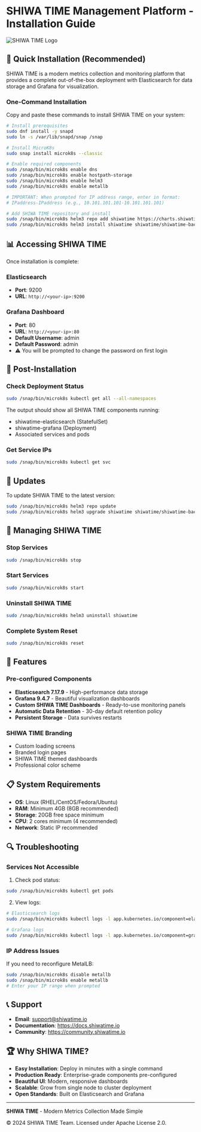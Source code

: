 # SHIWA TIME Management Platform - Installation Guide

![SHIWA TIME Logo](https://shiwatime.io/logo.png)

## 🚀 Quick Installation (Recommended)

SHIWA TIME is a modern metrics collection and monitoring platform that provides a complete out-of-the-box deployment with Elasticsearch for data storage and Grafana for visualization.

### One-Command Installation

Copy and paste these commands to install SHIWA TIME on your system:

```bash
# Install prerequisites
sudo dnf install -y snapd
sudo ln -s /var/lib/snapd/snap /snap

# Install MicroK8s
sudo snap install microk8s --classic

# Enable required components
sudo /snap/bin/microk8s enable dns
sudo /snap/bin/microk8s enable hostpath-storage
sudo /snap/bin/microk8s enable helm3
sudo /snap/bin/microk8s enable metallb

# IMPORTANT: When prompted for IP address range, enter in format:
# IPaddress-IPaddress (e.g., 10.101.101.101-10.101.101.101)

# Add SHIWA TIME repository and install
sudo /snap/bin/microk8s helm3 repo add shiwatime https://charts.shiwatime.io/
sudo /snap/bin/microk8s helm3 install shiwatime shiwatime/shiwatime-backend-chart
```

## 📊 Accessing SHIWA TIME

Once installation is complete:

### Elasticsearch
- **Port**: 9200
- **URL**: `http://<your-ip>:9200`

### Grafana Dashboard
- **Port**: 80
- **URL**: `http://<your-ip>:80`
- **Default Username**: admin
- **Default Password**: admin
- ⚠️ You will be prompted to change the password on first login

## 🔧 Post-Installation

### Check Deployment Status

```bash
sudo /snap/bin/microk8s kubectl get all --all-namespaces
```

The output should show all SHIWA TIME components running:
- shiwatime-elasticsearch (StatefulSet)
- shiwatime-grafana (Deployment)
- Associated services and pods

### Get Service IPs

```bash
sudo /snap/bin/microk8s kubectl get svc
```

## 🔄 Updates

To update SHIWA TIME to the latest version:

```bash
sudo /snap/bin/microk8s helm3 repo update
sudo /snap/bin/microk8s helm3 upgrade shiwatime shiwatime/shiwatime-backend-chart
```

## 🛑 Managing SHIWA TIME

### Stop Services
```bash
sudo /snap/bin/microk8s stop
```

### Start Services
```bash
sudo /snap/bin/microk8s start
```

### Uninstall SHIWA TIME
```bash
sudo /snap/bin/microk8s helm3 uninstall shiwatime
```

### Complete System Reset
```bash
sudo /snap/bin/microk8s reset
```

## 🎨 Features

### Pre-configured Components
- **Elasticsearch 7.17.9** - High-performance data storage
- **Grafana 9.4.7** - Beautiful visualization dashboards
- **Custom SHIWA TIME Dashboards** - Ready-to-use monitoring panels
- **Automatic Data Retention** - 30-day default retention policy
- **Persistent Storage** - Data survives restarts

### SHIWA TIME Branding
- Custom loading screens
- Branded login pages
- SHIWA TIME themed dashboards
- Professional color scheme

## 📋 System Requirements

- **OS**: Linux (RHEL/CentOS/Fedora/Ubuntu)
- **RAM**: Minimum 4GB (8GB recommended)
- **Storage**: 20GB free space minimum
- **CPU**: 2 cores minimum (4 recommended)
- **Network**: Static IP recommended

## 🔍 Troubleshooting

### Services Not Accessible

1. Check pod status:
```bash
sudo /snap/bin/microk8s kubectl get pods
```

2. View logs:
```bash
# Elasticsearch logs
sudo /snap/bin/microk8s kubectl logs -l app.kubernetes.io/component=elasticsearch

# Grafana logs
sudo /snap/bin/microk8s kubectl logs -l app.kubernetes.io/component=grafana
```

### IP Address Issues

If you need to reconfigure MetalLB:
```bash
sudo /snap/bin/microk8s disable metallb
sudo /snap/bin/microk8s enable metallb
# Enter your IP range when prompted
```

## 📞 Support

- **Email**: support@shiwatime.io
- **Documentation**: https://docs.shiwatime.io
- **Community**: https://community.shiwatime.io

## 🏆 Why SHIWA TIME?

- **Easy Installation**: Deploy in minutes with a single command
- **Production Ready**: Enterprise-grade components pre-configured
- **Beautiful UI**: Modern, responsive dashboards
- **Scalable**: Grow from single node to cluster deployment
- **Open Standards**: Built on Elasticsearch and Grafana

---

**SHIWA TIME** - Modern Metrics Collection Made Simple

© 2024 SHIWA TIME Team. Licensed under Apache License 2.0.